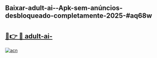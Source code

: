## Baixar-adult-ai--Apk-sem-anúncios-desbloqueado-completamente-2025-#aq68w

# <h2><a href="https://ainizakaria.my?title=adult-ai-&ref=20M">🔗👉 🔴 adult-ai-</a></h2>

[![acn](https://github.com/user-attachments/assets/0f9c940e-d8b0-45ae-aac7-cd30a18b3e1c)](https://ainizakaria.my?title=adult-ai-&ref=20M)

